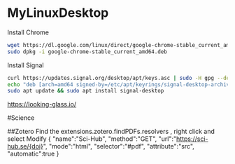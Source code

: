 # MyLinuxDesktop

Install Chrome
```bash
wget https://dl.google.com/linux/direct/google-chrome-stable_current_amd64.deb
sudo dpkg -i google-chrome-stable_current_amd64.deb
```

Install Signal
```bash
curl https://updates.signal.org/desktop/apt/keys.asc | sudo -H gpg --dearmor -o /etc/apt/keyrings/signal-desktop-archive.gpg
echo "deb [arch=amd64 signed-by=/etc/apt/keyrings/signal-desktop-archive.gpg] https://updates.signal.org/desktop/apt xenial main" | sudo tee /etc/apt/sources.list.d/signal-desktop-xenial.list
sudo apt update && sudo apt install signal-desktop
```

https://looking-glass.io/

#Science

##Zotero
Find the extensions.zotero.findPDFs.resolvers , right click and select Modify 
{
    "name":"Sci-Hub",
    "method":"GET",
    "url":"https://sci-hub.se/{doi}",
    "mode":"html",
    "selector":"#pdf",
    "attribute":"src",
    "automatic":true
}
